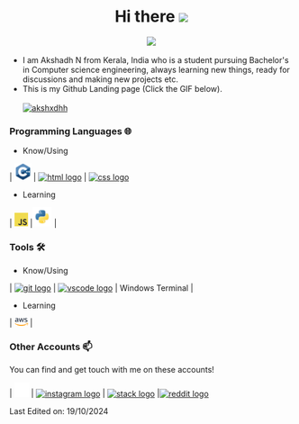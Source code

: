 
<h1 align="center"><b>Hi there </b><img src="https://media.giphy.com/media/hvRJCLFzcasrR4ia7z/giphy.gif" width="35"></h1>

<p align="center">
  <a href="https://github.com/akshxdhh"><img src="https://readme-typing-svg.herokuapp.com?font=Time+New+Roman&color=cyan&size=25&center=true&vCenter=true&width=600&height=100&lines=Im+Akshadh+N..&hearts;++;Self-taught+Front-End+Developer,;Computer+Science+Student,;Active+Learner/Researcher,;Love+to+learn+new+stuffs..<3"></a>
</p>

- I am Akshadh N from Kerala, India who is a student pursuing Bachelor's in Computer science engineering, always learning new things, ready for discussions and making new projects etc.<br>
- This is my Github Landing page (Click the GIF below).<br><br>
    [<img src="https://github.com/user-attachments/assets/4050ff1f-bdb4-4bc9-b338-3cf16c30a8ce" alt="akshxdhh" width="450">](https://akshxdhh.github.io/github-landing/)



### Programming Languages 🌐

- Know/Using

| [<img src="https://raw.githubusercontent.com/github/explore/80688e429a7d4ef2fca1e82350fe8e3517d3494d/topics/cpp/cpp.png" alt="cpp logo" width="30">](https://isocpp.org/) | [<img src="https://github.com/user-attachments/assets/7e4893a2-78df-48e2-921c-da5cac40282b" alt="html logo" width="38">](https://html.com/) | [<img src="https://github.com/user-attachments/assets/393bd721-d645-47fe-9187-87b0f5e458a9" alt="css logo" width="30">](https://www.w3.org/Style/CSS/Overview.en.html)

- Learning

| [<img src="https://raw.githubusercontent.com/github/explore/80688e429a7d4ef2fca1e82350fe8e3517d3494d/topics/javascript/javascript.png" alt="js logo" width="24">](https://developer.mozilla.org/en-US/docs/Web/JavaScript)  |[<img src="https://raw.githubusercontent.com/github/explore/80688e429a7d4ef2fca1e82350fe8e3517d3494d/topics/python/python.png" alt="python logo" width="34">](https://www.python.org/)
|

### Tools 🛠️

- Know/Using

| [<img src="https://raw.githubusercontent.com/Delta456/Delta456/master/img/git.png" alt="git logo" width="24">](https://git-scm.com/) | [<img src="https://raw.githubusercontent.com/Delta456/Delta456/master/img/vscode.png" alt="vscode logo" width="24">](https://code.visualstudio.com/) | Windows Terminal |

- Learning

| [<img src="https://raw.githubusercontent.com/Delta456/Delta456/master/img/aws.png" alt="aws logo" width="24">](https://aws.amazon.com/) | 


### Other Accounts 📫

You can find and get touch with me on these accounts!

| [<img src="https://raw.githubusercontent.com/Delta456/Delta456/master/img/github.png" alt="github logo" width="26">](https://github.com/akshxdhh) | [<img src="https://cdn2.iconfinder.com/data/icons/social-media-2285/512/1_Instagram_colored_svg_1-512.png" alt="instagram logo" width="24">](https://www.instagram.com/akshxdhh/) | [<img src="https://raw.githubusercontent.com/Delta456/Delta456/master/img/stack.svg" alt="stack logo" width="24">](https://stackoverflow.com/users/27075248/akshadh) |[<img src="https://raw.githubusercontent.com/Delta456/Delta456/master/img/reddit.jpg" alt="reddit logo" width="24">](https://www.reddit.com/user/Thin_Comfort3952/)



Last Edited on: 19/10/2024
